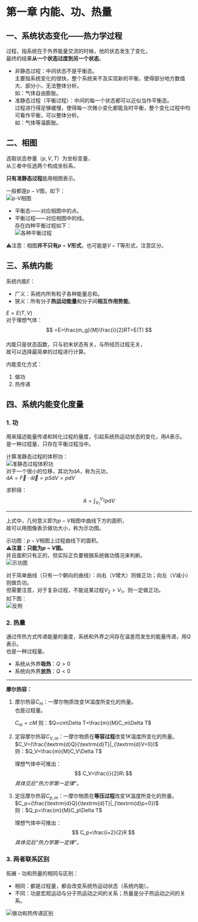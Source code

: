 # 第一章 内能、功、热量

## 一、系统状态变化——热力学过程

过程，指系统在于外界能量交流的时候，他的状态发生了变化，  
最终的结果**从一个状态过度到另一个状态**。

* 非静态过程：中间状态不是平衡态。  
  主要指系统变化的很快，整个系统来不及实现新的平衡，使得部分地方数值大、部分小，无法整体分析。  
  如：气体自由膨胀。
* 准静态过程（平衡过程）：中间的每一个状态都可以近似当作平衡态。  
  过程进行得足够缓慢，使得每一次微小变化都能及时平衡，整个变化过程中均可看作平衡，可以整体分析。  
  如：气体等温膨胀。

## 二、相图

选取状态参量（$p,V,T$）为坐标变量，  
从三者中任选两个构成坐标系。

**只有准静态过程**能用相图表示。

一般都是$p-V$图，如下：  
![p-V相图](images/Thermodynamic_Law-1--12-21_22-34-32.png)  

* 平衡态——对应相图中的点。
* 平衡过程——对应相图中的线。  
  存在四种平衡过程如下：  
  ![各种平衡过程](images/Thermodynamic_Law-1--12-21_22-34-13.png)  

⚠注意：相图**并不只有$p-V$形式**，也可能是$V-T$等形式，注意区分。

## 三、系统内能

系统内能$E$：

* 广义：系统内所有粒子各种能量总和。
* 狭义：所有分子**热运动能量**和分子间**相互作用势能**。

$E=E(T,V)$  
对于理想气体：  
$$
⭐E=\frac{m_g}{M}\frac{i}{2}RT=E(T)
$$

内能只是状态函数，只与初末状态有关，与所经历过程无关，  
故可以选择最简单的过程进行计算。

内能变化方式：

1. 做功
2. 热传递

## 四、系统内能变化度量

### 1. 功

用来描述能量传递和转化过程的量度，引起系统热运动状态的变化，用$A$表示。  
是一种过程量，只存在平衡过程当中。

计算准静态过程的体积功：  
![准静态过程体积功](images/Thermodynamic_Law-1--12-21_22-44-55.png)  
对于一个很小的位移，其功为$\textrm{d}A$，称为元功，  
$\textrm{d}A=\vec{F}\cdot\textrm{d}\vec{l}=pS\textrm{d}V=p\textrm{d}V$

求积得：
$$
A=\int_{V_1}^{V_2}p\textrm{d}V
$$

---

上式中，几何意义即为$p-V$相图中曲线下方的面积，  
故可以用图像表示做功大小，称为示功图。

示功图：$p-V$相图上过程曲线下的面积。  
**⚠注意：只能为$p-V$图。**  
并且面积只有正的，但实际正负要根据系统做功情况来判断。  
![示功图](images/Thermodynamic_Law-1--12-21_22-56-36.png)

对于简单曲线（只有一个朝向的曲线）：向右（$V$增大）则做正功；向左（$V$减小）则做负功。  
但需要注意，对于复杂过程，不能说某过程$V_2>V_1$，则一定做正功。  
如下图：  
![反例](images/Thermodynamic_Law-1--12-21_22-56-14.png)

### 2. 热量

通过传热方式传递能量的量度，系统和外界之间存在温差而发生的能量传递，用$Q$表示。  
也是一种过程量。

* 系统从外界**吸热**：$Q>0$
* 系统向外界**放热**：$Q<0$

---

**摩尔热容：**

1. 摩尔热容$C_m$：一摩尔物质改变$1K$温度所变化的热量。  
   也是过程量。

   $C_m=cM$
   则：$Q=cm\Delta T=\frac{m}{M}C_m\Delta T$
2. 定容摩尔热容$C_{V,m}$：一摩尔物质在**等容过程**改变$1K$温度所变化的热量。  
   $C_V=(\frac{\textrm{d}Q}{\textrm{d}T}|_{\textrm{d}V=0})$  
   则：$Q_V=\frac{m}{M}C_V\Delta T$

   理想气体中可推出：
   $$
   C_V=\frac{i}{2}R\
   $$
   *具体见后“热力学第一定律”。*
3. 定压摩尔热容$C_{p,m}$：一摩尔物质在**等压过程**改变$1K$温度所变化的热量。  
   $C_p=(\frac{\textrm{d}Q}{\textrm{d}T}|_{\textrm{d}p=0})$  
   则：$Q_p=\frac{m}{M}C_p\Delta T$

   理想气体中可推出：
   $$
   C_p=\frac{i+2}{2}R
   $$
   *具体见后“热力学第一定律”。*

### 3. 两者联系区别

拓展 - 功和热量的相同与区别：

* 相同：都是过程量，都会改变系统热运动状态（系统内能）。
* 不同：功是宏观运动与分子热运动之间的关系；热量是分子热运动之间的关系。

![做功和热传递区别](images/Thermodynamic_Law-1--12-21_23-16-32.png)
